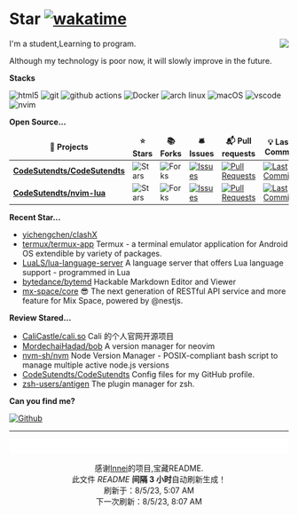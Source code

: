 # Star [![wakatime](https://wakatime.com/badge/user/840d21f8-ccf6-4443-ba54-0b5c2549c2e4.svg)](https://wakatime.com/@840d21f8-ccf6-4443-ba54-0b5c2549c2e4)

<picture>
  <source
    srcset="https://github-readme-stats.vercel.app/api?username=CodeSutendts&show_icons=true&theme=dark"
  />
  <source
    srcset="https://github-readme-stats.vercel.app/api?username=CodeSutendts&show_icons=true"
    media="(prefers-color-scheme: light), (prefers-color-scheme: no-preference)"
  />
  <img src="https://github-readme-stats.vercel.app/api?username=CodeStudents&show_icons=true" align=right />
</picture>


I'm a student,Learning to program.

Although my technology is poor now, it will slowly improve in the future.

**Stacks**

<p>
  <img alt="html5" src="https://img.shields.io/badge/-HTML5-E34F26?style=flat-square&logo=html5&logoColor=white" />
  <img alt="git" src="https://img.shields.io/badge/-Git-F05032?style=flat-square&logo=git&logoColor=white" />
  <img alt="github actions"
    src="https://img.shields.io/badge/-Github_Actions-2088FF?style=flat-square&logo=github-actions&logoColor=white" />
  <img alt="Docker" src="https://img.shields.io/badge/-Docker-46a2f1?style=flat-square&logo=docker&logoColor=white" />
    <img alt="arch linux"src="https://camo.githubusercontent.com/5663f9a4e9d0c47f590d839330c5b4a140a4af82eb3ffb47d130a4dd9c321273/68747470733a2f2f696d672e736869656c64732e696f2f62616467652f2d617263686c696e75782d626c61636b3f7374796c653d666c61742d737175617265266c6f676f3d617263686c696e7578266c6f676f436f6c6f723d626c7565"/>
  <img alt="macOS" src="https://img.shields.io/badge/-macOS-333?style=flat-square&logo=apple&logoColor=white" />
  <img alt="vscode" src="https://img.shields.io/badge/Visual%20Studio%20Code-blue?style=flat-square&logo=visual-studio-code&logoColor=ffffff" />
  <img alt="nvim" src="https://img.shields.io/badge/NeoVim-649047?style=flat-square&logo=neovim&logoColor=ffffff" />
</p>


**Open Source...**

<table><thead align=center><tr border: none;><td><b>🎁 Projects</b></td><td><b>⭐ Stars</b></td><td><b>📚 Forks</b></td><td><b>🛎 Issues</b></td><td><b>📬 Pull requests</b></td><td><b>💡 Last Commit</b></td></tr></thead><tbody><tr><td><a href=https://github.com/CodeSutendts/CodeSutendts><b>CodeSutendts/CodeSutendts</b></a></td><td><img alt=Stars src="https://img.shields.io/github/stars/CodeSutendts/CodeSutendts?style=flat-square&labelColor=343b41"></td><td><img alt=Forks src="https://img.shields.io/github/forks/CodeSutendts/CodeSutendts?style=flat-square&labelColor=343b41"></td><td><a href=https://github.com/CodeSutendts/CodeSutendts/issues target=_blank><img alt=Issues src="https://img.shields.io/github/issues/CodeSutendts/CodeSutendts?style=flat-square&labelColor=343b41"></a></td><td><a href=https://github.com/CodeSutendts/CodeSutendts/pulls target=_blank><img alt="Pull Requests"src="https://img.shields.io/github/issues-pr/CodeSutendts/CodeSutendts?style=flat-square&labelColor=343b41"></a></td><td><a href=https://github.com/CodeSutendts/CodeSutendts/commits target=_blank><img alt="Last Commits"src="https://img.shields.io/github/last-commit/CodeSutendts/CodeSutendts?style=flat-square&labelColor=343b41"></a></td></tr><tr><td><a href=https://github.com/CodeSutendts/nvim-lua><b>CodeSutendts/nvim-lua</b></a></td><td><img alt=Stars src="https://img.shields.io/github/stars/CodeSutendts/nvim-lua?style=flat-square&labelColor=343b41"></td><td><img alt=Forks src="https://img.shields.io/github/forks/CodeSutendts/nvim-lua?style=flat-square&labelColor=343b41"></td><td><a href=https://github.com/CodeSutendts/nvim-lua/issues target=_blank><img alt=Issues src="https://img.shields.io/github/issues/CodeSutendts/nvim-lua?style=flat-square&labelColor=343b41"></a></td><td><a href=https://github.com/CodeSutendts/nvim-lua/pulls target=_blank><img alt="Pull Requests"src="https://img.shields.io/github/issues-pr/CodeSutendts/nvim-lua?style=flat-square&labelColor=343b41"></a></td><td><a href=https://github.com/CodeSutendts/nvim-lua/commits target=_blank><img alt="Last Commits"src="https://img.shields.io/github/last-commit/CodeSutendts/nvim-lua?style=flat-square&labelColor=343b41"></a></td></tr></tbody></table>

**Recent Star...**

<ul><li><a href=https://github.com/yichengchen/clashX>yichengchen/clashX</a></li><li><a href=https://github.com/termux/termux-app>termux/termux-app</a><span> Termux - a terminal emulator application for Android OS extendible by variety of packages.</span></li><li><a href=https://github.com/LuaLS/lua-language-server>LuaLS/lua-language-server</a><span> A language server that offers Lua language support - programmed in Lua</span></li><li><a href=https://github.com/bytedance/bytemd>bytedance/bytemd</a><span> Hackable Markdown Editor and Viewer</span></li><li><a href=https://github.com/mx-space/core>mx-space/core</a><span> 😎 The next generation of RESTful API service and more feature for Mix Space, powered by @nestjs.</span></li></ul>

**Review Stared...**

<ul><li><a href=https://github.com/CaliCastle/cali.so>CaliCastle/cali.so</a><span> Cali 的个人官网开源项目</span></li><li><a href=https://github.com/MordechaiHadad/bob>MordechaiHadad/bob</a><span> A version manager for neovim</span></li><li><a href=https://github.com/nvm-sh/nvm>nvm-sh/nvm</a><span> Node Version Manager - POSIX-compliant bash script to manage multiple active node.js versions</span></li><li><a href=https://github.com/CodeSutendts/CodeSutendts>CodeSutendts/CodeSutendts</a><span> Config files for my GitHub profile.</span></li><li><a href=https://github.com/zsh-users/antigen>zsh-users/antigen</a><span> The plugin manager for zsh.</span></li></ul>

**Can you find me?**

<p><a href="https://github.com/CodeStudents" target="_blank"><img alt="Github" src="https://img.shields.io/badge/GitHub-%2312100E.svg?&style=for-the-badge&logo=Github&logoColor=white" /></a> 

---

<img src="./sponsorkit/sponsors.svg" />

<!-- motto -->
<p align=center>感谢<a href=https://github.com/Innei>Innei</a>的项目,宝藏README.<br>此文件 <i>README</i> <b>间隔 3 小时</b>自动刷新生成！<br>刷新于：8/5/23, 5:07 AM<br>下一次刷新：8/5/23, 8:07 AM</p>
